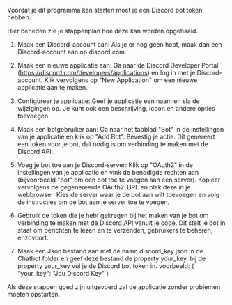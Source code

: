 Voordat je dit programma kan starten moet je een Discord bot token hebben.

Hier beneden zie je stappenplan hoe deze kan worden opgehaald.

1. Maak een Discord-account aan: Als je er nog geen hebt, maak dan een Discord-account aan op discord.com.

2. Maak een nieuwe applicatie aan: Ga naar de Discord Developer Portal (https://discord.com/developers/applications) en log in met je Discord-account. Klik vervolgens op "New Application" om een nieuwe applicatie aan te maken.

3. Configureer je applicatie: Geef je applicatie een naam en sla de wijzigingen op. Je kunt ook een beschrijving, icoon en andere opties toevoegen.

4. Maak een botgebruiker aan: Ga naar het tabblad "Bot" in de instellingen van je applicatie en klik op "Add Bot". Bevestig je actie. Dit genereert een token voor je bot, dat nodig is om verbinding te maken met de Discord API.

5. Voeg je bot toe aan je Discord-server: Klik op "OAuth2" in de instellingen van je applicatie en vink de benodigde rechten aan (bijvoorbeeld "bot" om een bot toe te voegen aan een server). Kopieer vervolgens de gegenereerde OAuth2-URL en plak deze in je webbrowser. Kies de server waar je de bot aan wilt toevoegen en volg de instructies om de bot aan je server toe te voegen.

6. Gebruik de token die je hebt gekregen bij het maken van je bot om verbinding te maken met de Discord API vanuit je code. Dit stelt je bot in staat om berichten te lezen en te verzenden, gebruikers te beheren, enzovoort.

7. Maak een Json bestand aan met de naam discord_key.json in de Chatbot folder en geef deze bestand de property your_key. bij de property your_key vul je de Discord bot token in.
voorbeeld: { "your_key": "Jou Discord Key" }

Als deze stappen goed zijn uitgevoerd zal de applicatie zonder problemen moeten opstarten.